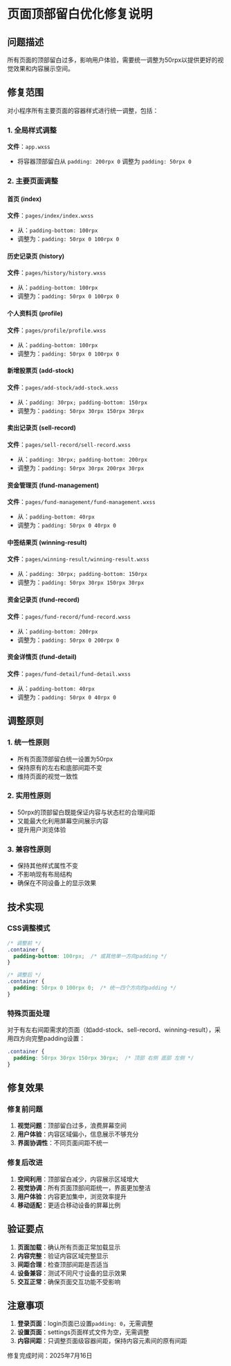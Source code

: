 # 页面顶部留白优化修复说明

## 问题描述
所有页面的顶部留白过多，影响用户体验，需要统一调整为50rpx以提供更好的视觉效果和内容展示空间。

## 修复范围
对小程序所有主要页面的容器样式进行统一调整，包括：

### 1. 全局样式调整
**文件**：`app.wxss`
- 将容器顶部留白从 `padding: 200rpx 0` 调整为 `padding: 50rpx 0`

### 2. 主要页面调整

#### 首页 (index)
**文件**：`pages/index/index.wxss`
- 从：`padding-bottom: 100rpx`
- 调整为：`padding: 50rpx 0 100rpx 0`

#### 历史记录页 (history)
**文件**：`pages/history/history.wxss`
- 从：`padding-bottom: 100rpx`
- 调整为：`padding: 50rpx 0 100rpx 0`

#### 个人资料页 (profile)
**文件**：`pages/profile/profile.wxss`
- 从：`padding-bottom: 100rpx`
- 调整为：`padding: 50rpx 0 100rpx 0`

#### 新增股票页 (add-stock)
**文件**：`pages/add-stock/add-stock.wxss`
- 从：`padding: 30rpx; padding-bottom: 150rpx`
- 调整为：`padding: 50rpx 30rpx 150rpx 30rpx`

#### 卖出记录页 (sell-record)
**文件**：`pages/sell-record/sell-record.wxss`
- 从：`padding: 30rpx; padding-bottom: 200rpx`
- 调整为：`padding: 50rpx 30rpx 200rpx 30rpx`

#### 资金管理页 (fund-management)
**文件**：`pages/fund-management/fund-management.wxss`
- 从：`padding-bottom: 40rpx`
- 调整为：`padding: 50rpx 0 40rpx 0`

#### 中签结果页 (winning-result)
**文件**：`pages/winning-result/winning-result.wxss`
- 从：`padding: 30rpx; padding-bottom: 150rpx`
- 调整为：`padding: 50rpx 30rpx 150rpx 30rpx`

#### 资金记录页 (fund-record)
**文件**：`pages/fund-record/fund-record.wxss`
- 从：`padding-bottom: 200rpx`
- 调整为：`padding: 50rpx 0 200rpx 0`

#### 资金详情页 (fund-detail)
**文件**：`pages/fund-detail/fund-detail.wxss`
- 从：`padding-bottom: 40rpx`
- 调整为：`padding: 50rpx 0 40rpx 0`

## 调整原则

### 1. 统一性原则
- 所有页面顶部留白统一设置为50rpx
- 保持原有的左右和底部间距不变
- 维持页面的视觉一致性

### 2. 实用性原则
- 50rpx的顶部留白既能保证内容与状态栏的合理间距
- 又能最大化利用屏幕空间展示内容
- 提升用户浏览体验

### 3. 兼容性原则
- 保持其他样式属性不变
- 不影响现有布局结构
- 确保在不同设备上的显示效果

## 技术实现

### CSS调整模式
```css
/* 调整前 */
.container {
  padding-bottom: 100rpx;  /* 或其他单一方向padding */
}

/* 调整后 */
.container {
  padding: 50rpx 0 100rpx 0;  /* 统一四个方向的padding */
}
```

### 特殊页面处理
对于有左右间距需求的页面（如add-stock、sell-record、winning-result），采用四方向完整padding设置：
```css
.container {
  padding: 50rpx 30rpx 150rpx 30rpx;  /* 顶部 右侧 底部 左侧 */
}
```

## 修复效果

### 修复前问题
1. **视觉问题**：顶部留白过多，浪费屏幕空间
2. **用户体验**：内容区域偏小，信息展示不够充分
3. **界面协调性**：不同页面间距不统一

### 修复后改进
1. **空间利用**：顶部留白减少，内容展示区域增大
2. **视觉协调**：所有页面顶部间距统一，界面更加整洁
3. **用户体验**：内容更加集中，浏览效率提升
4. **移动适配**：更适合移动设备的屏幕比例

## 验证要点

1. **页面加载**：确认所有页面正常加载显示
2. **内容完整**：验证内容区域完整显示
3. **间距合理**：检查顶部间距是否适当
4. **设备兼容**：测试不同尺寸设备的显示效果
5. **交互正常**：确保页面交互功能不受影响

## 注意事项

1. **登录页面**：login页面已设置`padding: 0`，无需调整
2. **设置页面**：settings页面样式文件为空，无需调整
3. **内容间距**：只调整页面级容器间距，保持内容元素间的原有间距

修复完成时间：2025年7月16日
